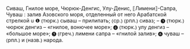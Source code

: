 ---
---

Сиваш, Гнилое море, Чюрюк-Денгис, Улу-Денис, ⟦Лимени⟧-Сапра, Чуваш
: залив Азовского моря, отделенный от него Арабатской стрелкой u ❶ ⦅тюрк.⦆ сываш – прилипать; ⦅ср.⦆ ⦅рпл.⦆ сиваз; – ❸ ⦅тюрк.⦆ чюрюк денгиз – «гнилое, вонючее море»; ❹ ⦅тюрк.⦆ улу денгиз – «большое море»; ❺ ⦅греч.⦆ лимени сапра – «гнилой залив»; ❻ чуваш – ⦅рпл.⦆ и ⦅назв.⦆ народа.
